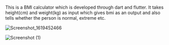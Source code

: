 This is a BMI calculator which is developed through dart and flutter. It takes height(cm) and weight(kg) as input which gives bmi as an output and also tells whether the person is normal, extreme etc.

![Screenshot_1619452466](https://user-images.githubusercontent.com/65215044/116210985-01df2680-a761-11eb-8606-f9a3d3bf12ef.png)



![Screenshot (1)](https://user-images.githubusercontent.com/65215044/114259016-85221d80-99e8-11eb-9546-2e29a99a585d.png)
